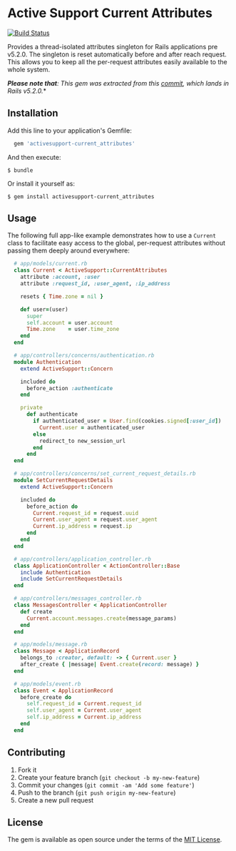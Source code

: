 # Active Support Current Attributes

[![Build Status](https://travis-ci.com/coup-mobility/activesupport-current_attributes.svg?token=BjB77zxGgewb2s2spui7&branch=master)](https://travis-ci.com/coup-mobility/activesupport-current_attributes)

Provides a thread-isolated attributes singleton for Rails applications pre v5.2.0. The singleton is reset automatically before and after reach request. This allows you to keep all the per-request attributes easily available to the whole system.

_**Please note that**: This gem was extracted from this [commit](https://github.com/rails/rails/commit/24a864437e845febe91e3646ca008e8dc7f76b56), which lands in Rails v5.2.0._*

## Installation

Add this line to your application's Gemfile:

```ruby
  gem 'activesupport-current_attributes'
```

And then execute:

    $ bundle

Or install it yourself as:

    $ gem install activesupport-current_attributes

## Usage

The following full app-like example demonstrates how to use a `Current` class to facilitate easy access to the global, per-request attributes without passing them deeply around everywhere:

```ruby
  # app/models/current.rb
  class Current < ActiveSupport::CurrentAttributes
    attribute :account, :user
    attribute :request_id, :user_agent, :ip_address

    resets { Time.zone = nil }

    def user=(user)
      super
      self.account = user.account
      Time.zone    = user.time_zone
    end
  end

  # app/controllers/concerns/authentication.rb
  module Authentication
    extend ActiveSupport::Concern

    included do
      before_action :authenticate
    end

    private
      def authenticate
        if authenticated_user = User.find(cookies.signed[:user_id])
          Current.user = authenticated_user
        else
          redirect_to new_session_url
        end
      end
  end

  # app/controllers/concerns/set_current_request_details.rb
  module SetCurrentRequestDetails
    extend ActiveSupport::Concern

    included do
      before_action do
        Current.request_id = request.uuid
        Current.user_agent = request.user_agent
        Current.ip_address = request.ip
      end
    end
  end

  # app/controllers/application_controller.rb
  class ApplicationController < ActionController::Base
    include Authentication
    include SetCurrentRequestDetails
  end

  # app/controllers/messages_controller.rb
  class MessagesController < ApplicationController
    def create
      Current.account.messages.create(message_params)
    end
  end

  # app/models/message.rb
  class Message < ApplicationRecord
    belongs_to :creator, default: -> { Current.user }
    after_create { |message| Event.create(record: message) }
  end

  # app/models/event.rb
  class Event < ApplicationRecord
    before_create do
      self.request_id = Current.request_id
      self.user_agent = Current.user_agent
      self.ip_address = Current.ip_address
    end
  end
```

## Contributing

1. Fork it
2. Create your feature branch (`git checkout -b my-new-feature`)
3. Commit your changes (`git commit -am 'Add some feature'`)
4. Push to the branch (`git push origin my-new-feature`)
5. Create a new pull request

## License

The gem is available as open source under the terms of the [MIT License](http://opensource.org/licenses/MIT).
